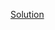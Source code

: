 [Solution](https://docs.google.com/document/d/1rz0eX2n2cPbzrDYUBsk0ECpojVv31S2W/edit?usp=sharing&ouid=114516737190934060459&rtpof=true&sd=true)
